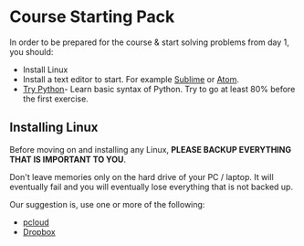 Course Starting Pack
========================

In order to be prepared for the course & start solving problems from day 1, you should:

 * Install Linux
 * Install a text editor to start. For example [Sublime](http://www.sublimetext.com/3) or [Atom](https://atom.io/).
 * [Try Python](https://www.codecademy.com/learn/python)- Learn basic syntax of Python. Try to go at least 80% before the first exercise.
 
Installing Linux
----------------

Before moving on and installing any Linux, **PLEASE BACKUP EVERYTHING THAT IS IMPORTANT TO YOU**.

Don't leave memories only on the hard drive of your PC / laptop. It will eventually fail and you will eventually lose everything that is not backed up.

Our suggestion is, use one or more of the following:
 * [pcloud](https://www.pcloud.com/)
 * [Dropbox](https://www.dropbox.com/)